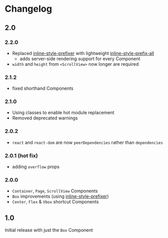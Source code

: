 # Changelog

## 2.0
### 2.2.0
* Replaced [inline-style-prefixer](https://github.com/rofrischmann/inline-style-prefixer) with lightweight [inline-style-prefix-all](https://github.com/rofrischmann/inline-style-prefix-all)
  * adds server-side rendering support for every Component
* `width` and `height` from `<ScrollView>` now longer are required

### 2.1.2
* fixed shorthand Components

### 2.1.0
* Using classes to enable hot module replacement
* Removed deprecated warnings

### 2.0.2
* `react` and `react-dom` are now `peerDependencies` rather than `dependencies`

### 2.0.1 (hot fix)
* adding `overflow` props

### 2.0.0
* `Container`, `Page`, `ScrollView` Components
* `Box` improvements (using [inline-style-prefixer](https://github.com/rofrischmann/inline-style-prefixer))
* `Center`, `Flex` & `Vbox` shortcut Components

## 1.0
Initial release with just the `Box` Component
